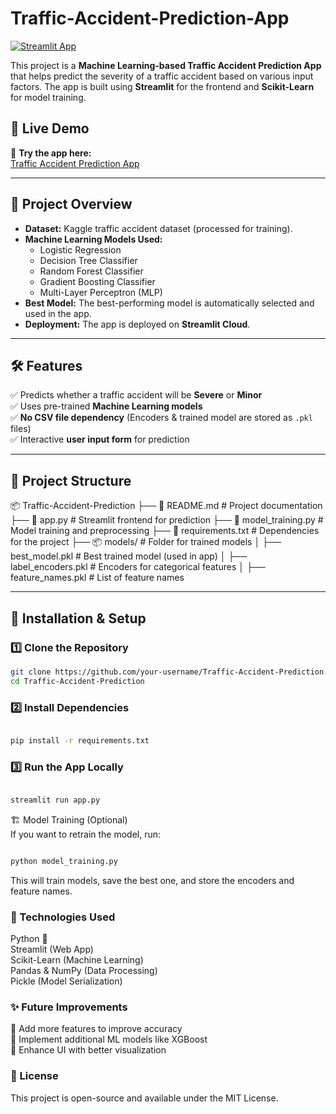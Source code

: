 # Traffic-Accident-Prediction-App



[![Streamlit App](https://img.shields.io/badge/Streamlit-Live_App-green)](https://traffic-accident-prediction-app-dqlpexy44xyfgkeylpgb6v.streamlit.app/)

This project is a **Machine Learning-based Traffic Accident Prediction App** that helps predict the severity of a traffic accident based on various input factors. The app is built using **Streamlit** for the frontend and **Scikit-Learn** for model training.

## 🚀 Live Demo
🔗 **Try the app here:**  
[Traffic Accident Prediction App](https://traffic-accident-prediction-app-dqlpexy44xyfgkeylpgb6v.streamlit.app/)

---

## 📌 Project Overview
- **Dataset:** Kaggle traffic accident dataset (processed for training).
- **Machine Learning Models Used:**
  - Logistic Regression
  - Decision Tree Classifier
  - Random Forest Classifier
  - Gradient Boosting Classifier
  - Multi-Layer Perceptron (MLP)
- **Best Model:** The best-performing model is automatically selected and used in the app.
- **Deployment:** The app is deployed on **Streamlit Cloud**.

---

## 🛠️ Features
✅ Predicts whether a traffic accident will be **Severe** or **Minor**  
✅ Uses pre-trained **Machine Learning models**  
✅ **No CSV file dependency** (Encoders & trained model are stored as `.pkl` files)  
✅ Interactive **user input form** for prediction  

---

## 📂 Project Structure

📦 Traffic-Accident-Prediction  ├── 📜 README.md # Project documentation  ├── 📜 app.py # Streamlit frontend for prediction  ├── 📜 model_training.py # Model training and preprocessing  ├── 📜 requirements.txt # Dependencies for the project  ├── 📦 models/ # Folder for trained models │ ├── best_model.pkl # Best trained model (used in app) │ ├── label_encoders.pkl # Encoders for categorical features │ ├── feature_names.pkl # List of feature names



---

## 🔧 Installation & Setup

### 1️⃣ Clone the Repository
```sh
git clone https://github.com/your-username/Traffic-Accident-Prediction.git
cd Traffic-Accident-Prediction
```
### 2️⃣ Install Dependencies
```sh

pip install -r requirements.txt
```
### 3️⃣ Run the App Locally
```sh

streamlit run app.py
```
🏗️ Model Training (Optional)  
If you want to retrain the model, run:

```sh

python model_training.py
```
This will train models, save the best one, and store the encoders and feature names.

### 📌 Technologies Used
Python 🐍  
Streamlit (Web App)  
Scikit-Learn (Machine Learning)  
Pandas & NumPy (Data Processing)  
Pickle (Model Serialization)  

### ✨ Future Improvements
🚀 Add more features to improve accuracy  
🚀 Implement additional ML models like XGBoost  
🚀 Enhance UI with better visualization  

### 📝 License
This project is open-source and available under the MIT License.
